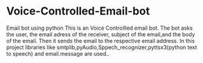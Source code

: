# Voice-Controlled-Email-bot
Email bot using python
This is an Voice Controllled email bot.
The bot asks the user, the email adress of the receiver, subject of the email,and the body of the email.
Then it sends the email to the respective email address.
In this project libraries like smtplib,pyAudio,Sppech_recognizer,pyttsx3(python text to speech) and email.message are used..

